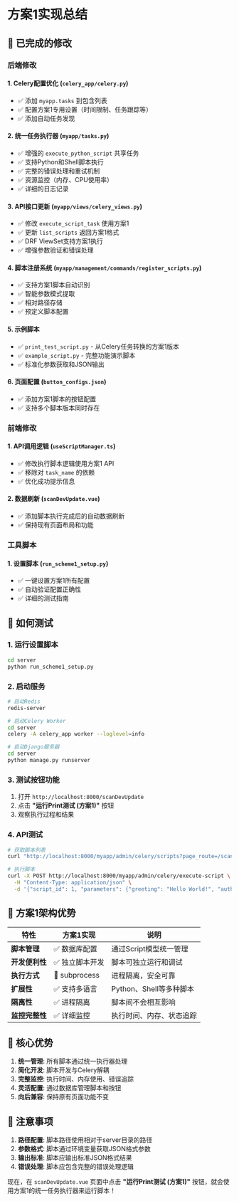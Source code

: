 # 方案1实现总结

## 🎯 已完成的修改

### 后端修改

#### 1. **Celery配置优化** (`celery_app/celery.py`)
- ✅ 添加 `myapp.tasks` 到包含列表
- ✅ 配置方案1专用设置（时间限制、任务跟踪等）
- ✅ 添加自动任务发现

#### 2. **统一任务执行器** (`myapp/tasks.py`)
- ✅ 增强的 `execute_python_script` 共享任务
- ✅ 支持Python和Shell脚本执行
- ✅ 完整的错误处理和重试机制
- ✅ 资源监控（内存、CPU使用率）
- ✅ 详细的日志记录

#### 3. **API接口更新** (`myapp/views/celery_views.py`)
- ✅ 修改 `execute_script_task` 使用方案1
- ✅ 更新 `list_scripts` 返回方案1格式
- ✅ DRF ViewSet支持方案1执行
- ✅ 增强参数验证和错误处理

#### 4. **脚本注册系统** (`myapp/management/commands/register_scripts.py`)
- ✅ 支持方案1脚本自动识别
- ✅ 智能参数模式提取
- ✅ 相对路径存储
- ✅ 预定义脚本配置

#### 5. **示例脚本**
- ✅ `print_test_script.py` - 从Celery任务转换的方案1版本
- ✅ `example_script.py` - 完整功能演示脚本
- ✅ 标准化参数获取和JSON输出

#### 6. **页面配置** (`button_configs.json`)
- ✅ 添加方案1脚本的按钮配置
- ✅ 支持多个脚本版本同时存在

### 前端修改

#### 1. **API调用逻辑** (`useScriptManager.ts`)
- ✅ 修改执行脚本逻辑使用方案1 API
- ✅ 移除对 `task_name` 的依赖
- ✅ 优化成功提示信息

#### 2. **数据刷新** (`scanDevUpdate.vue`)
- ✅ 添加脚本执行完成后的自动数据刷新
- ✅ 保持现有页面布局和功能

### 工具脚本

#### 1. **设置脚本** (`run_scheme1_setup.py`)
- ✅ 一键设置方案1所有配置
- ✅ 自动验证配置正确性
- ✅ 详细的测试指南

## 🚀 如何测试

### 1. 运行设置脚本
```bash
cd server
python run_scheme1_setup.py
```

### 2. 启动服务
```bash
# 启动Redis
redis-server

# 启动Celery Worker
cd server
celery -A celery_app worker --loglevel=info

# 启动Django服务器  
cd server
python manage.py runserver
```

### 3. 测试按钮功能
1. 打开 `http://localhost:8000/scanDevUpdate`
2. 点击 **"运行Print测试 (方案1)"** 按钮
3. 观察执行过程和结果

### 4. API测试
```bash
# 获取脚本列表
curl "http://localhost:8000/myapp/admin/celery/scripts?page_route=/scanDevUpdate"

# 执行脚本
curl -X POST http://localhost:8000/myapp/admin/celery/execute-script \
  -H "Content-Type: application/json" \
  -d '{"script_id": 1, "parameters": {"greeting": "Hello World!", "author": "测试用户"}}'
```

## 🎯 方案1架构优势

| 特性 | 方案1实现 | 说明 |
|------|-----------|------|
| **脚本管理** | ✅ 数据库配置 | 通过Script模型统一管理 |
| **开发便利性** | ✅ 独立脚本开发 | 脚本可独立运行和调试 |
| **执行方式** | 📁 subprocess | 进程隔离，安全可靠 |
| **扩展性** | ✅ 支持多语言 | Python、Shell等多种脚本 |
| **隔离性** | ✅ 进程隔离 | 脚本间不会相互影响 |
| **监控完整性** | ✅ 详细监控 | 执行时间、内存、状态追踪 |

## 🎉 核心优势

1. **统一管理**: 所有脚本通过统一执行器处理
2. **简化开发**: 脚本开发与Celery解耦
3. **完整监控**: 执行时间、内存使用、错误追踪
4. **灵活配置**: 通过数据库管理脚本和按钮
5. **向后兼容**: 保持原有页面功能不变

## 📝 注意事项

1. **路径配置**: 脚本路径使用相对于server目录的路径
2. **参数格式**: 脚本通过环境变量获取JSON格式参数
3. **输出标准**: 脚本应输出标准JSON格式结果
4. **错误处理**: 脚本应包含完整的错误处理逻辑

现在，在 `scanDevUpdate.vue` 页面中点击 **"运行Print测试 (方案1)"** 按钮，就会使用方案1的统一任务执行器来运行脚本！

